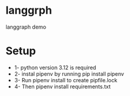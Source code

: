# langgrph
langgraph demo
# Setup
<ul>
<li>1- python version 3.12 is required</li>
<li>2- instal pipenv by running pip install pipenv</li>
<li>3- Run pipenv install to create pipfile.lock</li>
<li>4- Then pipenv install requirements.txt</li>




